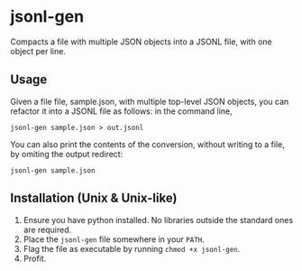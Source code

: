 # jsonl-gen
Compacts a file with multiple JSON objects into a JSONL file, with one object per line.

## Usage
Given a file file, sample.json, with multiple top-level JSON objects, you can refactor it into a JSONL file as follows: in the command line,
```
jsonl-gen sample.json > out.jsonl
```

You can also print the contents of the conversion, without writing to a file, by omiting the output redirect:
```
jsonl-gen sample.json
```

## Installation (Unix & Unix-like)
1. Ensure you have python installed. No libraries outside the standard ones are required.
2. Place the `jsonl-gen` file somewhere in your `PATH`.
3. Flag the file as executable by running `chmod +x jsonl-gen`.
4. Profit.
